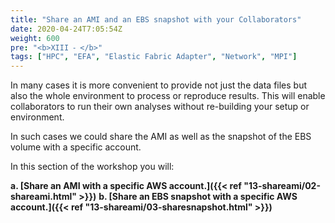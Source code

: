 ```yaml
---
title: "Share an AMI and an EBS snapshot with your Collaborators"
date: 2020-04-24T7:05:54Z
weight: 600
pre: "<b>XIII ⁃ </b>"
tags: ["HPC", "EFA", "Elastic Fabric Adapter", "Network", "MPI"]
---
```


In many cases it is more convenient to provide not just the data files but also the whole environment to process or reproduce results. This will enable collaborators to run their own analyses without re-building your setup or environment.

In such cases we could share the AMI as well as the snapshot of the EBS volume with a specific account.

In this section of the workshop you will:

**a.	[Share an AMI with a specific AWS account.]({{< ref "13-shareami/02-shareami.html" >}})**
**b.	[Share an EBS snapshot with a specific AWS account.]({{< ref "13-shareami/03-sharesnapshot.html" >}})**
